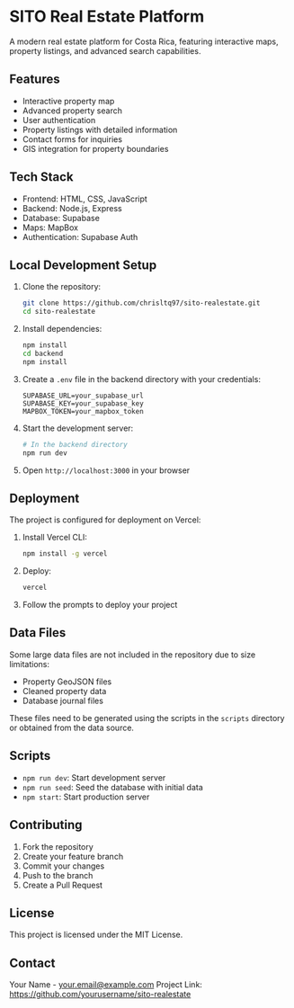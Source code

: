 # SITO Real Estate Platform

A modern real estate platform for Costa Rica, featuring interactive maps, property listings, and advanced search capabilities.

## Features

- Interactive property map
- Advanced property search
- User authentication
- Property listings with detailed information
- Contact forms for inquiries
- GIS integration for property boundaries

## Tech Stack

- Frontend: HTML, CSS, JavaScript
- Backend: Node.js, Express
- Database: Supabase
- Maps: MapBox
- Authentication: Supabase Auth

## Local Development Setup

1. Clone the repository:
   ```bash
   git clone https://github.com/chrisltq97/sito-realestate.git
   cd sito-realestate
   ```

2. Install dependencies:
   ```bash
   npm install
   cd backend
   npm install
   ```

3. Create a `.env` file in the backend directory with your credentials:
   ```
   SUPABASE_URL=your_supabase_url
   SUPABASE_KEY=your_supabase_key
   MAPBOX_TOKEN=your_mapbox_token
   ```

4. Start the development server:
   ```bash
   # In the backend directory
   npm run dev
   ```

5. Open `http://localhost:3000` in your browser

## Deployment

The project is configured for deployment on Vercel:

1. Install Vercel CLI:
   ```bash
   npm install -g vercel
   ```

2. Deploy:
   ```bash
   vercel
   ```

3. Follow the prompts to deploy your project

## Data Files

Some large data files are not included in the repository due to size limitations:
- Property GeoJSON files
- Cleaned property data
- Database journal files

These files need to be generated using the scripts in the `scripts` directory or obtained from the data source.

## Scripts

- `npm run dev`: Start development server
- `npm run seed`: Seed the database with initial data
- `npm start`: Start production server

## Contributing

1. Fork the repository
2. Create your feature branch
3. Commit your changes
4. Push to the branch
5. Create a Pull Request

## License

This project is licensed under the MIT License.

## Contact

Your Name - your.email@example.com
Project Link: https://github.com/yourusername/sito-realestate 